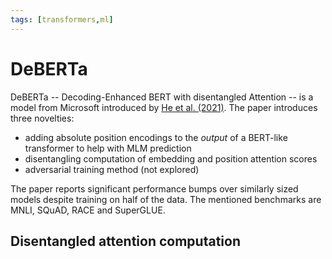 ```yaml
---
tags: [transformers,ml]
---
```

# DeBERTa

DeBERTa -- Decoding-Enhanced BERT with disentangled Attention -- is a model from
Microsoft introduced by [He et al. (2021)](https://arxiv.org/pdf/2006.03654).
The paper introduces three novelties:

- adding absolute position encodings to the *output* of a BERT-like transformer
  to help with MLM prediction
- disentangling computation of embedding and position attention scores
- adversarial training method (not explored)

The paper reports significant performance bumps over similarly sized models
despite training on half of the data. The mentioned benchmarks are MNLI, SQuAD,
RACE and SuperGLUE.

## Disentangled attention computation


